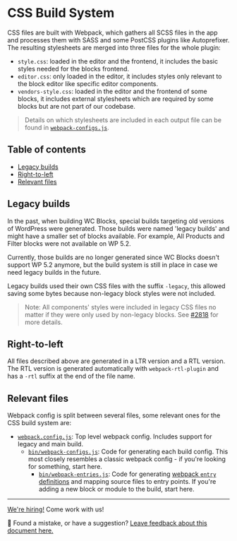 # CSS Build System <!-- omit in toc -->

CSS files are built with Webpack, which gathers all SCSS files in the app and processes them with SASS and some PostCSS plugins like Autoprefixer. The resulting stylesheets are merged into three files for the whole plugin:

-   `style.css`: loaded in the editor and the frontend, it includes the basic styles needed for the blocks frontend.
-   `editor.css`: only loaded in the editor, it includes styles only relevant to the block editor like specific editor components.
-   `vendors-style.css`: loaded in the editor and the frontend of some blocks, it includes external stylesheets which are required by some blocks but are not part of our codebase.

> Details on which stylesheets are included in each output file can be found in [`webpack-configs.js`](https://github.com/woocommerce/woocommerce-gutenberg-products-block/blob/8befaccf35cac958c2d222e89facb84f9b675525/bin/webpack-configs.js#L655-L680).

## Table of contents <!-- omit in toc -->

- [Legacy builds](#legacy-builds)
- [Right-to-left](#right-to-left)
- [Relevant files](#relevant-files)

## Legacy builds

In the past, when building WC Blocks, special builds targeting old versions of WordPress were generated. Those builds were named 'legacy builds' and might have a smaller set of blocks available. For example, All Products and Filter blocks were not available on WP 5.2.

Currently, those builds are no longer generated since WC Blocks doesn't support WP 5.2 anymore, but the build system is still in place in case we need legacy builds in the future.

Legacy builds used their own CSS files with the suffix `-legacy`, this allowed saving some bytes because non-legacy block styles were not included.

> Note: All components' styles were included in legacy CSS files no matter if they were only used by non-legacy blocks. See [#2818](https://github.com/woocommerce/woocommerce-gutenberg-products-block/pull/2818) for more details.

## Right-to-left

All files described above are generated in a LTR version and a RTL version. The RTL version is generated automatically with `webpack-rtl-plugin` and has a `-rtl` suffix at the end of the file name.

## Relevant files

Webpack config is split between several files, some relevant ones for the CSS build system are:

-   [`webpack.config.js`](https://github.com/woocommerce/woocommerce-gutenberg-products-block/blob/trunk/webpack.config.js): Top level webpack config. Includes support for legacy and main build.
    -   [`bin/webpack-configs.js`](https://github.com/woocommerce/woocommerce-gutenberg-products-block/blob/trunk/bin/webpack-configs.js): Code for generating each build config. This most closely resembles a classic webpack config - if you're looking for something, start here.
        -   [`bin/webpack-entries.js`](https://github.com/woocommerce/woocommerce-gutenberg-products-block/blob/trunk/bin/webpack-entries.js): Code for generating [webpack `entry` definitions](https://webpack.js.org/concepts/entry-points/) and mapping source files to entry points. If you're adding a new block or module to the build, start here.

<!-- FEEDBACK -->
---

[We're hiring!](https://woocommerce.com/careers/) Come work with us!

🐞 Found a mistake, or have a suggestion? [Leave feedback about this document here.](https://github.com/woocommerce/woocommerce-gutenberg-products-block/issues/new?assignees=&labels=type%3A+documentation&template=--doc-feedback.md&title=Feedback%20on%20./docs/contributors/css-build-system.md)
<!-- /FEEDBACK -->

